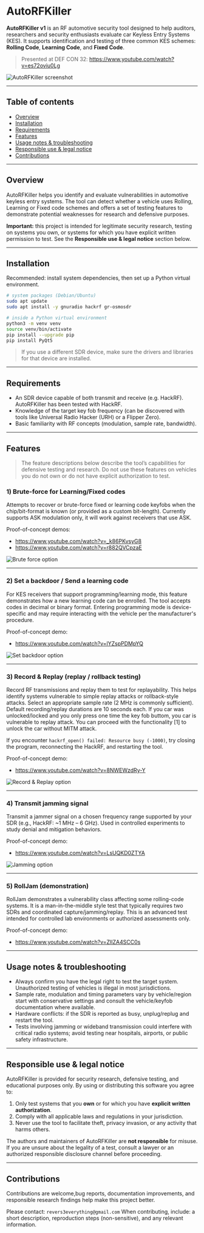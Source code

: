 # AutoRFKiller

**AutoRFKiller v1** is an RF automotive security tool designed to help auditors, researchers and security enthusiasts evaluate car Keyless Entry Systems (KES). It supports identification and testing of three common KES schemes: **Rolling Code**, **Learning Code**, and **Fixed Code**.

> Presented at DEF CON 32: https://www.youtube.com/watch?v=es72oviu0Lg

![AutoRFKiller screenshot](image.png)

---

## Table of contents

- [Overview](#overview)  
- [Installation](#installation)  
- [Requirements](#requirements)  
- [Features](#features)  
- [Usage notes & troubleshooting](#usage-notes--troubleshooting)  
- [Responsible use & legal notice](#responsible-use--legal-notice)  
- [Contributions](#contributions)  
---

## Overview

AutoRFKiller helps you identify and evaluate vulnerabilities in automotive keyless entry systems. The tool can detect whether a vehicle uses Rolling, Learning or Fixed code schemes and offers a set of testing features to demonstrate potential weaknesses for research and defensive purposes.

**Important:** this project is intended for legitimate security research, testing on systems you own, or systems for which you have explicit written permission to test. See the **Responsible use & legal notice** section below.

---

## Installation

Recommended: install system dependencies, then set up a Python virtual environment.

```bash
# system packages (Debian/Ubuntu)
sudo apt update
sudo apt install -y gnuradio hackrf gr-osmosdr

# inside a Python virtual environment
python3 -m venv venv
source venv/bin/activate
pip install --upgrade pip
pip install PyQt5
```

> If you use a different SDR device, make sure the drivers and libraries for that device are installed.

---

## Requirements

- An SDR device capable of both transmit and receive (e.g. HackRF). AutoRFKiller has been tested with HackRF.
- Knowledge of the target key fob frequency (can be discovered with tools like Universal Radio Hacker (URH) or a Flipper Zero).
- Basic familiarity with RF concepts (modulation, sample rate, bandwidth).

---

## Features

> The feature descriptions below describe the tool’s capabilities for defensive testing and research. Do not use these features on vehicles you do not own or do not have explicit authorization to test.

### 1) Brute-force for Learning/Fixed codes
Attempts to recover or brute-force fixed or learning code keyfobs when the chip/bit-format is known (or provided as a custom bit-length). Currently supports ASK modulation only, it will work against receivers that use ASK.

Proof-of-concept demos:  
- https://www.youtube.com/watch?v=_k86PKvsyG8  
- https://www.youtube.com/watch?v=r882QVCpzaE

![Brute force option](option1.png)

---

### 2) Set a backdoor / Send a learning code
For KES receivers that support programming/learning mode, this feature demonstrates how a new learning code can be enrolled. The tool accepts codes in decimal or binary format. Entering programming mode is device-specific and may require interacting with the vehicle per the manufacturer's procedure.

Proof-of-concept demo:  
- https://www.youtube.com/watch?v=lYZspPDMpYQ

![Set backdoor option](option2.png)

---

### 3) Record & Replay (replay / rollback testing)
Record RF transmissions and replay them to test for replayability. This helps identify systems vulnerable to simple replay attacks or rollback-style attacks. Select an appropriate sample rate (2 MHz is commonly sufficient). Default recording/replay durations are 10 seconds each. If you car was unlocked/locked and you only press one time the key fob buttom, you car is vulnerable to replay attack. You can proceed with the functionality [1] to unlock the car without MITM attack.

If you encounter `hackrf_open() failed: Resource busy (-1000)`, try closing the program, reconnecting the HackRF, and restarting the tool.

Proof-of-concept demo:  
- https://www.youtube.com/watch?v=8NWEWzdRy-Y

![Record & Replay option](option3.png)

---

### 4) Transmit jamming signal
Transmit a jammer signal on a chosen frequency range supported by your SDR (e.g., HackRF: ~1 MHz – 6 GHz). Used in controlled experiments to study denial and mitigation behaviors.

Proof-of-concept demo:  
- https://www.youtube.com/watch?v=LsUQKD0ZTYA

![Jamming option](option4.png)

---

### 5) RollJam (demonstration)
RollJam demonstrates a vulnerability class affecting some rolling-code systems. It is a man-in-the-middle style test that typically requires two SDRs and coordinated capture/jamming/replay. This is an advanced test intended for controlled lab environments or authorized assessments only.

Proof-of-concept demo:  
- https://www.youtube.com/watch?v=ZlIZA4SCC0s

---

## Usage notes & troubleshooting

- Always confirm you have the legal right to test the target system. Unauthorized testing of vehicles is illegal in most jurisdictions.
- Sample rate, modulation and timing parameters vary by vehicle/region start with conservative settings and consult the vehicle/keyfob documentation where available.
- Hardware conflicts: if the SDR is reported as busy, unplug/replug and restart the tool.
- Tests involving jamming or wideband transmission could interfere with critical radio systems; avoid testing near hospitals, airports, or public safety infrastructure.

---

## Responsible use & legal notice

AutoRFKiller is provided for security research, defensive testing, and educational purposes only. By using or distributing this software you agree to:

1. Only test systems that you **own** or for which you have **explicit written authorization**.  
2. Comply with all applicable laws and regulations in your jurisdiction.  
3. Never use the tool to facilitate theft, privacy invasion, or any activity that harms others.

The authors and maintainers of AutoRFKiller are **not responsible** for misuse. If you are unsure about the legality of a test, consult a lawyer or an authorized responsible disclosure channel before proceeding.

---

## Contributions

Contributions are welcome,bug reports, documentation improvements, and responsible research findings help make this project better.

Please contact: `revers3everything@gmail.com`
When contributing, include: a short description, reproduction steps (non-sensitive), and any relevant information.